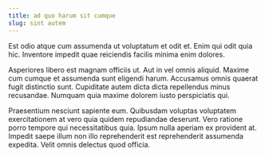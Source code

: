 ```yaml
---
title: ad quo harum sit cumque
slug: sint autem
---
```


Est odio atque cum assumenda ut voluptatum et odit et. Enim qui odit quia hic. Inventore impedit quae reiciendis facilis minima enim dolores.

Asperiores libero est magnam officiis ut. Aut in vel omnis aliquid. Maxime cum cumque et assumenda sunt eligendi harum. Accusamus omnis quaerat fugit distinctio sunt. Cupiditate autem dicta dicta repellendus minus recusandae. Numquam quia maxime dolorem iusto perspiciatis qui.

Praesentium nesciunt sapiente eum. Quibusdam voluptas voluptatem exercitationem at vero quia quidem repudiandae deserunt. Vero ratione porro tempore qui necessitatibus quia. Ipsum nulla aperiam ex provident at. Impedit saepe illum non illo reprehenderit est reprehenderit assumenda expedita. Velit omnis delectus quod officia.
